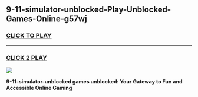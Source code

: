 
## 9-11-simulator-unblocked-Play-Unblocked-Games-Online-g57wj
<h3>
<a href="https://premium76.site?title=9-11-simulator-unblocked&ref=25A">CLICK TO PLAY</a></h3>
<hr>

<h3>
<a href="https://premium76.site?title=9-11-simulator-unblocked&ref=25A">CLICK 2 PLAY</a>
  
</h3>

<a href="https://premium76.site?title=9-11-simulator-unblocked&ref=25A"><img src="https://clearcache.store/games.png"></a>


**9-11-simulator-unblocked games unblocked: Your Gateway to Fun and Accessible Online Gaming**

